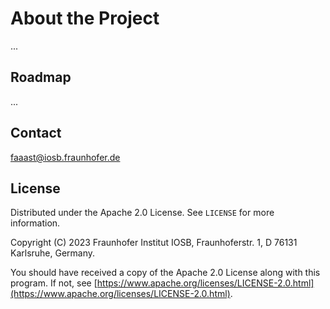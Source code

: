 # About the Project

...

## Roadmap

...

## Contact

faaast@iosb.fraunhofer.de

## License

Distributed under the Apache 2.0 License. See `LICENSE` for more information.

Copyright (C) 2023 Fraunhofer Institut IOSB, Fraunhoferstr. 1, D 76131 Karlsruhe, Germany.

You should have received a copy of the Apache 2.0 License along with this program. If not, see [https://www.apache.org/licenses/LICENSE-2.0.html](https://www.apache.org/licenses/LICENSE-2.0.html).
